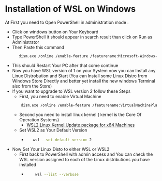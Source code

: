 # Installation of WSL on Windows

At First you need to Open PowerShell in administration mode :


* Click on windows button on Your Keyboard
* Type PowerShell it should appear in search result than click on Run as Administrator
* Then Paste this command 
     ```bash
        dism.exe /online /enable-feature /featurename:Microsoft-Windows-Subsystem-Linux /all /norestart
    ```
* This should Restart Your PC after that come continue
* Now you have WSL version of 1 on your System now you can Install any Linux Distrobution and Start (You can Install some Linux Distro from Windows Store Directly and better yet install the new windows Terminal also from the Store)
* If you want to upgrade to WSL version 2 follow these Steps
    * First, you need to enable Virtual Machine 
    ```bash
        dism.exe /online /enable-feature /featurename:VirtualMachinePlatform /all /norestart
    ```
    * Second you need to install linux kernel ( kernel is the Core Of Operation Systems)
        * [WSL2 Linux Kernel Update package for x64 Machines](https://wslstorestorage.blob.core.windows.net/wslblob/wsl_update_x64.msi)
    * Set WSL2 as Your Default Version 
        *    ```bash
                wsl --set-default-version 2
             ```
* Now Set Your Linux Disto to either WSL or WSL2
    * First back to PowerShell with admin access and You can check the WSL version assigned to each of the Linux distributions you have installed
        *   ```bash
                wsl --list --verbose
             ```